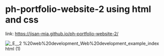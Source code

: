 # ph-portfolio-website-2 using html and css
link: https://jisan-mia.github.io/ph-portfolio-website-2/

![_E__2 %20web%20development_Web%20development_example_index html (1)](https://user-images.githubusercontent.com/61211600/94959521-28164e00-0513-11eb-909b-405906e9aa6f.png)
